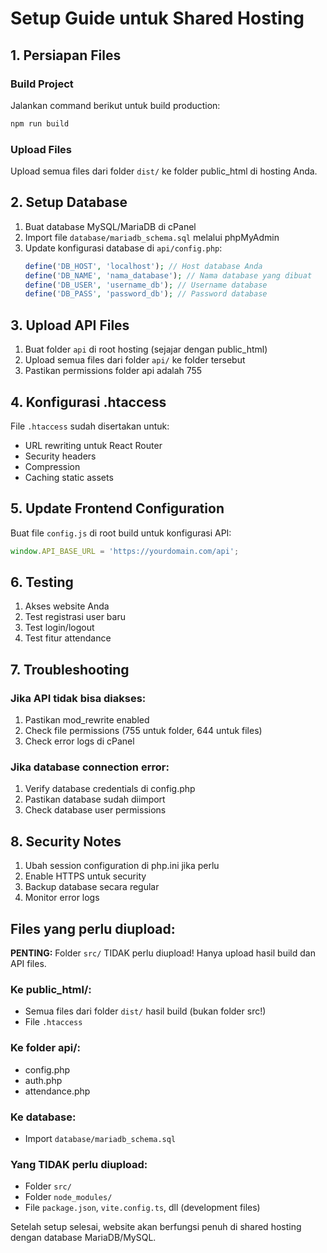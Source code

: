 # Setup Guide untuk Shared Hosting

## 1. Persiapan Files

### Build Project
Jalankan command berikut untuk build production:
```bash
npm run build
```

### Upload Files
Upload semua files dari folder `dist/` ke folder public_html di hosting Anda.

## 2. Setup Database

1. Buat database MySQL/MariaDB di cPanel
2. Import file `database/mariadb_schema.sql` melalui phpMyAdmin
3. Update konfigurasi database di `api/config.php`:
   ```php
   define('DB_HOST', 'localhost'); // Host database Anda
   define('DB_NAME', 'nama_database'); // Nama database yang dibuat
   define('DB_USER', 'username_db'); // Username database
   define('DB_PASS', 'password_db'); // Password database
   ```

## 3. Upload API Files

1. Buat folder `api` di root hosting (sejajar dengan public_html)
2. Upload semua files dari folder `api/` ke folder tersebut
3. Pastikan permissions folder api adalah 755

## 4. Konfigurasi .htaccess

File `.htaccess` sudah disertakan untuk:
- URL rewriting untuk React Router
- Security headers
- Compression
- Caching static assets

## 5. Update Frontend Configuration

Buat file `config.js` di root build untuk konfigurasi API:
```javascript
window.API_BASE_URL = 'https://yourdomain.com/api';
```

## 6. Testing

1. Akses website Anda
2. Test registrasi user baru
3. Test login/logout
4. Test fitur attendance

## 7. Troubleshooting

### Jika API tidak bisa diakses:
1. Pastikan mod_rewrite enabled
2. Check file permissions (755 untuk folder, 644 untuk files)
3. Check error logs di cPanel

### Jika database connection error:
1. Verify database credentials di config.php
2. Pastikan database sudah diimport
3. Check database user permissions

## 8. Security Notes

1. Ubah session configuration di php.ini jika perlu
2. Enable HTTPS untuk security
3. Backup database secara regular
4. Monitor error logs

## Files yang perlu diupload:

**PENTING:** Folder `src/` TIDAK perlu diupload! Hanya upload hasil build dan API files.

### Ke public_html/:
- Semua files dari folder `dist/` hasil build (bukan folder src!)
- File `.htaccess`

### Ke folder api/:
- config.php
- auth.php  
- attendance.php

### Ke database:
- Import `database/mariadb_schema.sql`

### Yang TIDAK perlu diupload:
- Folder `src/` 
- Folder `node_modules/`
- File `package.json`, `vite.config.ts`, dll (development files)

Setelah setup selesai, website akan berfungsi penuh di shared hosting dengan database MariaDB/MySQL.